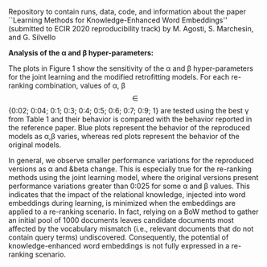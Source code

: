Repository to contain runs, data, code, and information about the paper ``Learning Methods for Knowledge-Enhanced Word Embeddings'' (submitted to ECIR 2020 reproducibility track) by M. Agosti, S. Marchesin, and G. Silvello 

**Analysis of the &alpha; and &beta; hyper-parameters:** 
 
The plots in Figure 1 show the sensitivity of the &alpha; and &beta; hyper-parameters for the joint learning and the modified retrofitting models. For each re-ranking combination, values of  &alpha;, &beta; $$\in$$ {0:02; 0:04; 0:1; 0:3; 0:4; 0:5; 0:6; 0:7; 0:9; 1} are tested
using the best &gamma; from Table 1 and their behavior is compared with the behavior reported in the reference paper. Blue plots represent the behavior of the reproduced models as &alpha;,&beta; varies, whereas red plots represent the behavior of the original models.


In general, we observe smaller performance variations for the reproduced versions as &alpha; and &beta change. This is especially true for the re-ranking methods using the joint learning model, where the original versions present performance variations greater than 0:025 for some &alpha; and &beta; values. This indicates that the impact of the relational knowledge, injected into word embeddings during learning, is minimized when the embeddings are applied to a re-ranking scenario. In fact, relying on a BoW method to gather an initial pool of 1000 documents leaves candidate documents most affected by the vocabulary mismatch (i.e., relevant documents that do not contain query terms) undiscovered. Consequently, the potential of knowledge-enhanced word embeddings is not fully expressed in a re-ranking scenario.


<script type="text/javascript" async

src="https://cdn.mathjax.org/mathjax/latest/MathJax.js?config=TeX-MML-AM_CHTML">
